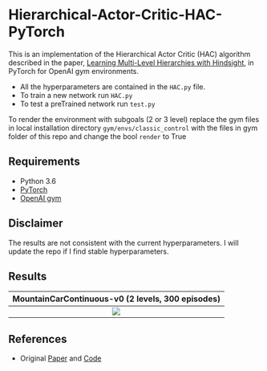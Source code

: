 # Hierarchical-Actor-Critic-HAC-PyTorch

This is an implementation of the Hierarchical Actor Critic (HAC) algorithm described in the paper, [Learning Multi-Level Hierarchies with Hindsight](https://arxiv.org/abs/1712.00948), in PyTorch for OpenAI gym environments.

- All the hyperparameters are contained in the `HAC.py` file.
- To train a new network run `HAC.py`
- To test a preTrained network run `test.py`

To render the environment with subgoals (2 or 3 level) replace the gym files in local installation directory `gym/envs/classic_control` with the files in gym folder of this repo and change the bool `render` to True


## Requirements

- Python 3.6
- [PyTorch](https://pytorch.org/)
- [OpenAI gym](https://gym.openai.com/)

## Disclaimer

The results are not consistent with the current hyperparameters. I will update the repo if I find stable hyperparameters.


## Results

MountainCarContinuous-v0 (2 levels, 300 episodes)  |
:-----------------------------------:|
![](https://github.com/nikhilbarhate99/Hierarchical-Actor-Critic-HAC-PyTorch/blob/master/gif/MountainCarContinuous-v0.gif)  |





## References

- Original [Paper](https://arxiv.org/abs/1712.00948) and [Code](https://github.com/andrew-j-levy/Hierarchical-Actor-Critc-HAC-)
